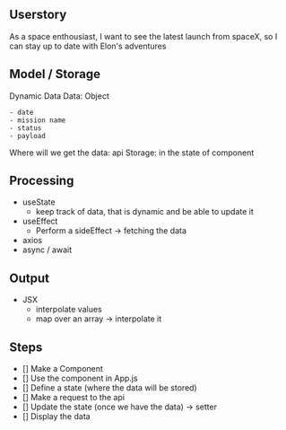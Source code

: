 ## Userstory

As a space enthousiast, I want to see the latest launch from spaceX, so I can stay up to date with Elon's adventures

## Model / Storage

Dynamic Data
Data: Object

    - date
    - mission name
    - status
    - payload

Where will we get the data: api
Storage: in the state of component

## Processing

- useState
  - keep track of data, that is dynamic and be able to update it
- useEffect
  - Perform a sideEffect -> fetching the data
- axios
- async / await

## Output

- JSX
  - interpolate values
  - map over an array -> interpolate it

## Steps

- [] Make a Component
- [] Use the component in App.js
- [] Define a state (where the data will be stored)
- [] Make a request to the api
- [] Update the state (once we have the data) -> setter
- [] Display the data
